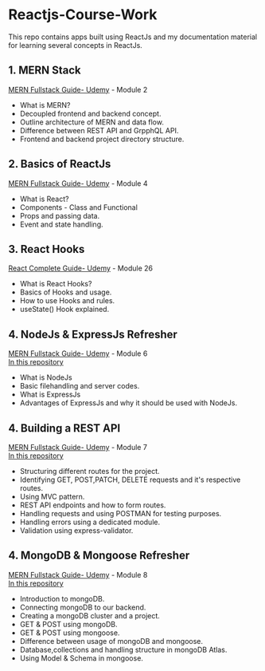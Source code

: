 # Reactjs-Course-Work

This repo contains apps built using ReactJs and my documentation material for learning several concepts in ReactJs.

## 1. MERN Stack 
[MERN Fullstack Guide- Udemy](https://www.udemy.com/course/react-nodejs-express-mongodb-the-mern-fullstack-guide/) - Module 2
 * What is MERN?
 * Decoupled frontend and backend concept.
 * Outline architecture of MERN and data flow.
 * Difference between REST API and GrpphQL API.
 * Frontend and backend project directory structure.

## 2. Basics of ReactJs
[MERN Fullstack Guide- Udemy](https://www.udemy.com/course/react-nodejs-express-mongodb-the-mern-fullstack-guide/) - Module 4
 * What is React?
 * Components - Class and Functional
 * Props and passing data.
 * Event and state handling.
 
 ## 3. React Hooks 
[React Complete Guide- Udemy](https://www.udemy.com/course/react-the-complete-guide-incl-redux/) - Module 26
 * What is React Hooks?
 * Basics of Hooks and usage.
 * How to use Hooks and rules.
 * useState() Hook explained.
 
  ## 4. NodeJs & ExpressJs Refresher
[MERN Fullstack Guide- Udemy](https://www.udemy.com/course/react-nodejs-express-mongodb-the-mern-fullstack-guide/) - Module 6 <br/>
[In this repository](https://github.com/barath83/Reactjs-Course-Work/tree/master/nodejs_codes)
 
 * What is NodeJs
 * Basic filehandling and server codes.
 * What is ExpressJs
 * Advantages of ExpressJs and why it should be used with NodeJs.
 
 ## 4. Building a REST API
[MERN Fullstack Guide- Udemy](https://www.udemy.com/course/react-nodejs-express-mongodb-the-mern-fullstack-guide/) - Module 7 <br/>
[In this repository](https://github.com/barath83/Reactjs-Course-Work/tree/master/mern_placesapp/backend)
 
 * Structuring different routes for the project.
 * Identifying GET, POST,PATCH, DELETE requests and it's respective routes.
 * Using MVC pattern.
 * REST API endpoints and how to form routes.
 * Handling requests and using POSTMAN for testing purposes.
 * Handling errors using a dedicated module.
 * Validation using express-validator.
 
 
 ## 4. MongoDB & Mongoose Refresher
[MERN Fullstack Guide- Udemy](https://www.udemy.com/course/react-nodejs-express-mongodb-the-mern-fullstack-guide/) - Module 8 <br/>
[In this repository](https://github.com/barath83/Reactjs-Course-Work/tree/master/basic_mongo)
 
 * Introduction to mongoDB.
 * Connecting mongoDB to our backend.
 * Creating a mongoDB cluster and a project.
 * GET & POST using mongoDB.
 * GET & POST using mongoose.
 * Difference between usage of mongoDB and mongoose.
 * Database,collections and handling structure in mongoDB Atlas.
 * Using Model & Schema in mongoose.
 
